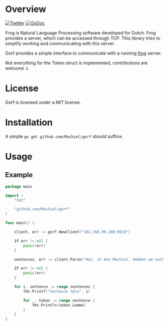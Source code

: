 # Overview
[![Twitter](https://img.shields.io/badge/author-%40MachielMolenaar-blue.svg)](https://twitter.com/MachielMolenaar)
[![GoDoc](https://godoc.org/github.com/Machiel/gorf?status.svg)](https://godoc.org/github.com/Machiel/gorf)

Frog is Natural Language Processing software developed for Dutch. Frog provides
a server, which can be accessed through TCP. This library tries to simplify
working and communicating with this server.

Gorf provides a simple interface to communicate with a running
[frog](http://languagemachines.github.io/frog/) server.

Not everything for the Token struct is implemented, contributions are welcome :).

# License
Gorf is licensed under a MIT license.

# Installation
A simple `go get github.com/Machiel/gorf` should suffice.

# Usage

## Example

```go
package main

import (
    "fmt"

    "github.com/Machiel/gorf"
)

func main() {

    client, err := gorf.NewClient("192.168.99.100:9919")

    if err != nil {
        panic(err)
    }

    sentences, err := client.Parse("Hoi, ik ben Machiel. Hebben we verbinding?")

    if err != nil {
        panic(err)
    }

    for i, sentence := range sentences {
        fmt.Printf("Sentence %d\n", i)

        for _, token := range sentence {
            fmt.Println(token.Lemma)
        }
    }
}
```
